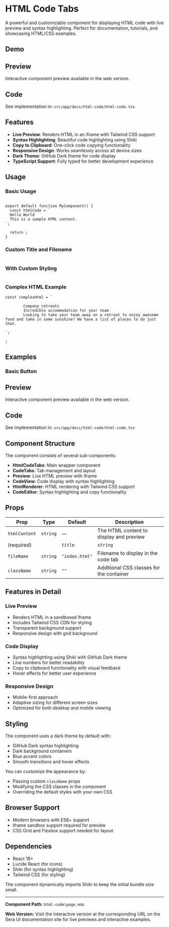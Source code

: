 # HTML Code Tabs

A powerful and customizable component for displaying HTML code with live preview and syntax highlighting. Perfect for documentation, tutorials, and showcasing HTML/CSS examples.

## Demo

## Preview

Interactive component preview available in the web version.

## Code

See implementation in: `src/app/docs/html-code/html-code.tsx`

## Features

- **Live Preview**: Renders HTML in an iframe with Tailwind CSS support
- **Syntax Highlighting**: Beautiful code highlighting using Shiki
- **Copy to Clipboard**: One-click code copying functionality
- **Responsive Design**: Works seamlessly across all device sizes
- **Dark Theme**: GitHub Dark theme for code display
- **TypeScript Support**: Fully typed for better development experience

## Usage

### Basic Usage

```tsx

export default function MyComponent() {
  const htmlCode = `
  Hello World
  This is a sample HTML content.
`;

  return ;
}
```

### Custom Title and Filename

```tsx

```

### With Custom Styling

```tsx

```

### Complex HTML Example

```tsx
const complexHtml = `

        Company retreats
        Incredible accommodation for your team
        Looking to take your team away on a retreat to enjoy awesome food and take in some sunshine? We have a list of places to do just that.

`;

;
```

## Examples

### Basic Button

## Preview

Interactive component preview available in the web version.

## Code

See implementation in: `src/app/docs/html-code/html-code.tsx`

## Component Structure

The component consists of several sub-components:

- **HtmlCodeTabs**: Main wrapper component
- **CodeTabs**: Tab management and layout
- **Preview**: Live HTML preview with iframe
- **CodeView**: Code display with syntax highlighting
- **HtmlRenderer**: HTML rendering with Tailwind CSS support
- **CodeEditor**: Syntax highlighting and copy functionality

## Props

  | **Prop** | **Type** | **Default** | **Description** |
  |---------------|------------|-----------------|-----------------------------------------------------------|
  | `htmlContent` | `string` | — | The HTML content to display and preview
  (required) | | `title` | `string` | `"Demo"` | Title for the preview tab | |
  `fileName` | `string` | `"index.html"` | Filename to display in the code tab |
  | `className` | `string` | `""` | Additional CSS classes for the container |

## Features in Detail

### Live Preview

- Renders HTML in a sandboxed iframe
- Includes Tailwind CSS CDN for styling
- Transparent background support
- Responsive design with grid background

### Code Display

- Syntax highlighting using Shiki with GitHub Dark theme
- Line numbers for better readability
- Copy to clipboard functionality with visual feedback
- Hover effects for better user experience

### Responsive Design

- Mobile-first approach
- Adaptive sizing for different screen sizes
- Optimized for both desktop and mobile viewing

## Styling

The component uses a dark theme by default with:

- GitHub Dark syntax highlighting
- Dark background containers
- Blue accent colors
- Smooth transitions and hover effects

You can customize the appearance by:

- Passing custom `className` props
- Modifying the CSS classes in the component
- Overriding the default styles with your own CSS

## Browser Support

- Modern browsers with ES6+ support
- iframe sandbox support required for preview
- CSS Grid and Flexbox support needed for layout

## Dependencies

- React 18+
- Lucide React (for icons)
- Shiki (for syntax highlighting)
- Tailwind CSS (for styling)

The component dynamically imports Shiki to keep the initial bundle size small.

---

**Component Path:** `html-code\page.mdx`

**Web Version:** Visit the interactive version at the corresponding URL on the Sera UI documentation site for live previews and interactive examples.
